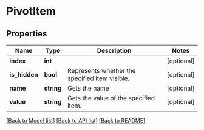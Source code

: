 # PivotItem

## Properties
Name | Type | Description | Notes
------------ | ------------- | ------------- | -------------
**index** | **int** |  | [optional] 
**is_hidden** | **bool** | Represents whether the specified item visible. | [optional] 
**name** | **string** | Gets the name | [optional] 
**value** | **string** | Gets the value of the specified item. | [optional] 

[[Back to Model list]](../README.md#documentation-for-models) [[Back to API list]](../README.md#documentation-for-api-endpoints) [[Back to README]](../README.md)


